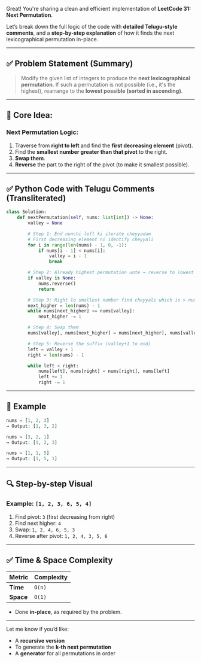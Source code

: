 Great! You're sharing a clean and efficient implementation of **LeetCode 31: Next Permutation**.

Let’s break down the full logic of the code with **detailed Telugu-style comments**, and a **step-by-step explanation** of how it finds the next lexicographical permutation in-place.

---

## ✅ Problem Statement (Summary)

> Modify the given list of integers to produce the **next lexicographical permutation**. If such a permutation is not possible (i.e., it's the highest), rearrange to the **lowest possible (sorted in ascending)**.

---

## 🧠 Core Idea:

### Next Permutation Logic:

1. Traverse from **right to left** and find the **first decreasing element** (pivot).
2. Find the **smallest number greater than that pivot** to the right.
3. **Swap them**.
4. **Reverse** the part to the right of the pivot (to make it smallest possible).

---

## ✅ Python Code with Telugu Comments (Transliterated)

```python
class Solution:
    def nextPermutation(self, nums: list[int]) -> None:
        valley = None

        # Step 1: End nunchi left ki iterate cheyyadam
        # First decreasing element ni identify cheyyali
        for i in range(len(nums) - 1, 0, -1):
            if nums[i - 1] < nums[i]:
                valley = i - 1
                break

        # Step 2: Already highest permutation unte → reverse to lowest
        if valley is None:
            nums.reverse()
            return

        # Step 3: Right lo smallest number find cheyyali which is > nums[valley]
        next_higher = len(nums) - 1
        while nums[next_higher] <= nums[valley]:
            next_higher -= 1

        # Step 4: Swap them
        nums[valley], nums[next_higher] = nums[next_higher], nums[valley]

        # Step 5: Reverse the suffix (valley+1 to end)
        left = valley + 1
        right = len(nums) - 1

        while left < right:
            nums[left], nums[right] = nums[right], nums[left]
            left += 1
            right -= 1
```

---

## 🧪 Example

```python
nums = [1, 2, 3]
→ Output: [1, 3, 2]

nums = [3, 2, 1]
→ Output: [1, 2, 3]

nums = [1, 1, 5]
→ Output: [1, 5, 1]
```

---

## 🔍 Step-by-step Visual

### Example: `[1, 2, 3, 6, 5, 4]`

1. Find pivot: `3` (first decreasing from right)
2. Find next higher: `4`
3. Swap: `1, 2, 4, 6, 5, 3`
4. Reverse after pivot: `1, 2, 4, 3, 5, 6`

---

## ✅ Time & Space Complexity

| Metric    | Complexity |
| --------- | ---------- |
| **Time**  | `O(n)`     |
| **Space** | `O(1)`     |

* Done **in-place**, as required by the problem.

---

Let me know if you’d like:

* A **recursive version**
* To generate the **k-th next permutation**
* A **generator** for all permutations in order
